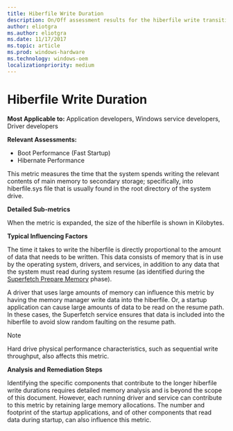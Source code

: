 ```yaml
---
title: Hiberfile Write Duration
description: On/Off assessment results for the hiberfile write transition phase 
author: eliotgra
ms.author: eliotgra
ms.date: 11/17/2017
ms.topic: article
ms.prod: windows-hardware
ms.technology: windows-oem
localizationpriority: medium
---
```


# Hiberfile Write Duration

**Most Applicable to:** Application developers, Windows service developers, Driver developers

**Relevant Assessments:**

-   Boot Performance (Fast Startup)
-   Hibernate Performance

This metric measures the time that the system spends writing the relevant contents of main memory to secondary storage; specifically, into hiberfile.sys file that is usually found in the root directory of the system drive.

**Detailed Sub-metrics**

When the metric is expanded, the size of the hiberfile is shown in Kilobytes.

**Typical Influencing Factors**

The time it takes to write the hiberfile is directly proportional to the amount of data that needs to be written. This data consists of memory that is in use by the operating system, drivers, and services, in addition to any data that the system must read during system resume (as identified during the [Superfetch Prepare Memory](superfetch-prepare-memory-duration.md) phase).

A driver that uses large amounts of memory can influence this metric by having the memory manager write data into the hiberfile. Or, a startup application can cause large amounts of data to be read on the resume path. In these cases, the Superfetch service ensures that data is included into the hiberfile to avoid slow random faulting on the resume path.

> [!NOTE]
> Hard drive physical performance characteristics, such as sequential write throughput, also affects this metric.

**Analysis and Remediation Steps**

Identifying the specific components that contribute to the longer hiberfile write durations requires detailed memory analysis and is beyond the scope of this document. However, each running driver and service can contribute to this metric by retaining large memory allocations. The number and footprint of the startup applications, and of other components that read data during startup, can also influence this metric.

